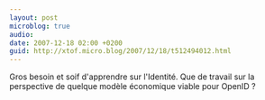 ```yaml
---
layout: post
microblog: true
audio: 
date: 2007-12-18 02:00 +0200
guid: http://xtof.micro.blog/2007/12/18/t512494012.html
---
```

Gros besoin et soif d'apprendre sur l'Identité. Que de travail sur la perspective de quelque modèle économique viable pour OpenID ?
